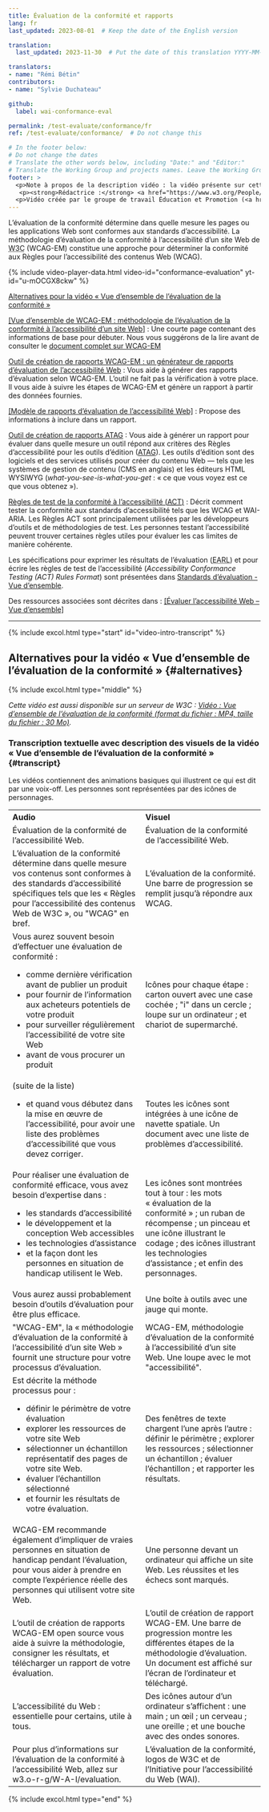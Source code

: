 ```yaml
---
title: Évaluation de la conformité et rapports
lang: fr
last_updated: 2023-08-01  # Keep the date of the English version

translation:
  last_updated: 2023-11-30  # Put the date of this translation YYYY-MM-DD (with month in the middle)

translators:
- name: "Rémi Bétin"
contributors:
- name: "Sylvie Duchateau"

github:
  label: wai-conformance-eval

permalink: /test-evaluate/conformance/fr
ref: /test-evaluate/conformance/  # Do not change this

# In the footer below:
# Do not change the dates
# Translate the other words below, including "Date:" and "Editor:"
# Translate the Working Group and projects names. Leave the Working Group and projects acronyms in English.
footer: >
  <p>Note à propos de la description vidéo : la vidéo présente sur cette page n’inclut pas l’audiodescription synchronisée car les images n’illustrent que l’audio et ne fournissent pas d’informations supplémentaires. Dans ce cas-ci, l’audiodescription serait plus distrayante qu’utile pour la plupart des utilisateurs, y compris pour les personnes qui ne peuvent pas voir les images. La description des informations contenues dans les images est reprise dans la transcription textuelle avec description des visuels (« transcription descriptive »).</p>
   <p><strong>Rédactrice :</strong> <a href="https://www.w3.org/People/Shawn/">Shawn Lawton Henry</a>.</p>
  <p>Vidéo créée par le groupe de travail Éducation et Promotion (<a href="https://www.w3.org/WAI/EO/">EOWG</a>) avec le soutien du projet <a href="https://www.w3.org/WAI/about/projects/wai-guide/">WAI-Guide</a> financé par la Commission européenne (CE) dans le cadre du programme Horizon 2020 (convention de subvention n°822245).</p>
---
```


L’évaluation de la conformité détermine dans quelle mesure les pages ou les applications Web sont conformes aux standards d’accessibilité. La méthodologie d’évaluation de la conformité à l’accessibilité d’un site Web de <acronym title="World Wide Web Consortium">W3C</acronym> (WCAG-EM) constitue une approche pour déterminer la conformité aux Règles pour l’accessibilité des contenus Web (WCAG).

<div class="video-card" id="video-intro">
  {% include video-player-data.html
      video-id="conformance-evaluation"
      yt-id="u-mOCGX8ckw"
  %}
  <p><a href="#alternatives">Alternatives pour la vidéo « Vue d’ensemble de l’évaluation de la conformité »</a></p>
</div>

[[Vue d’ensemble de WCAG-EM : méthodologie de l’évaluation de la conformité à l’accessibilité d’un site Web]](/test-evaluate/conformance/wcag-em/)
: Une courte page contenant des informations de base pour débuter. Nous vous suggérons de la lire avant de consulter le [document complet sur WCAG-EM](https://www.w3.org/TR/WCAG-EM/)

[Outil de création de rapports WCAG-EM : un générateur de rapports d’évaluation de l’accessibilité Web](https://www.w3.org/WAI/eval/report-tool/)
: Vous aide à générer des rapports d’évaluation selon WCAG-EM. L’outil ne fait pas la vérification à votre place. Il vous aide à suivre les étapes de WCAG-EM et génère un rapport à partir des données fournies.

[[Modèle de rapports d’évaluation de l’accessibilité Web]](/test-evaluate/report-template/)
: Propose des informations à inclure dans un rapport.

[Outil de création de rapports ATAG](https://www.w3.org/WAI/atag/report-tool/)
: Vous aide à générer un rapport pour évaluer dans quelle mesure un outil répond aux critères des Règles d’accessibilité pour les outils d’édition ([ATAG](https://www.w3.org/WAI/standards-guidelines/atag/)). Les outils d’édition sont des logiciels et des services utilisés pour créer du contenu Web &mdash;&nbsp;tels que les systèmes de gestion de contenu (CMS en anglais) et les éditeurs HTML WYSIWYG (<i lang="en">what-you-see-is-what-you-get</i> : « ce que vous voyez est ce que vous obtenez »).

[Règles de test de la conformité à l’accessibilité (<abbr lang="en" title="Accessibility Conformance Testing">ACT</abbr>)](/standards-guidelines/act/rules/about/)
:  Décrit comment tester la conformité aux standards d’accessibilité tels que les WCAG et WAI-ARIA. Les Règles ACT sont principalement utilisées par les développeurs d’outils et de méthodologies de test. Les personnes testant l’accessibilité peuvent trouver certaines règles utiles pour évaluer les cas limites de manière cohérente.

<!-- Communiquez clairement les résultats de l’évaluation, en précisant le périmètre de l’évaluation. -->

Les spécifications pour exprimer les résultats de l’évaluation (<abbr lang="en" title="Evaluation and Report Language">EARL</abbr>) et pour écrire les règles de test de l’accessibilité (<i lang="en">Accessibility Conformance Testing (ACT) Rules Format</i>) sont présentées dans [Standards d’évaluation - Vue d’ensemble](/standards-guidelines/evaluation/).

Des ressources associées sont décrites dans : [[Évaluer l’accessibilité Web – Vue d’ensemble]](/test-evaluate/)

<hr>

{% include excol.html type="start" id="video-intro-transcript" %}

##  Alternatives pour la vidéo « Vue d’ensemble de l’évaluation de la conformité » {#alternatives}

{% include excol.html type="middle" %}

_Cette vidéo est aussi disponible sur un serveur de W3C : [Vidéo : Vue d’ensemble de l’évaluation de la conformité (format du fichier : MP4, taille du fichier : 30 Mo)](https://media.w3.org/wai/evaluation-intros/conformance-evaluation.mp4)._

###  Transcription textuelle avec description des visuels de la vidéo « Vue d’ensemble de l’évaluation de la conformité » {#transcript}

Les vidéos contiennent des animations basiques qui illustrent ce qui est dit par une voix-off. Les personnes sont représentées par des icônes de personnages. 

<table aria-labelledby="transcript">
  <tbody><tr>
    <th align="left">Audio</th>
    <th align="left">Visuel</th>
  </tr>
  <tr>
    <td>Évaluation de la conformité de l’accessibilité Web.</td>
    <td>Évaluation de la conformité de l’accessibilité Web.</td>
  </tr>
  <tr>
    <td>L’évaluation de la conformité détermine dans quelle mesure vos contenus sont conformes à des standards d’accessibilité spécifiques tels que les « Règles pour l’accessibilité des contenus Web de W3C », ou "WCAG" en bref.</td>
    <td>L’évaluation de la conformité. Une barre de progression se remplit jusqu’à répondre aux WCAG.</td>
  </tr>
  <tr>
    <td>Vous aurez souvent besoin d’effectuer une évaluation de conformité :
      <ul>
        <li> comme dernière vérification avant de publier un produit</li>
        <li> pour fournir de l’information aux acheteurs potentiels de votre produit</li>
        <li> pour surveiller régulièrement l’accessibilité de votre site Web</li>
        <li> avant de vous procurer un produit</li>
      </ul></td>
    <td>Icônes pour chaque étape : carton ouvert avec une case cochée ; "i" dans un cercle ; loupe sur un ordinateur ; et chariot de supermarché.</td>
  </tr>
  <tr>
    <td>(suite de la liste)
      <ul>
        <li> et quand vous débutez dans la mise en œuvre de l’accessibilité, pour avoir une liste des problèmes d’accessibilité que vous devez corriger.</li>
      </ul></td>
    <td>Toutes les icônes sont intégrées à une icône de navette spatiale. Un document avec une liste de problèmes d’accessibilité.</td>
  </tr>
  <tr>
    <td>Pour réaliser une évaluation de conformité efficace, vous avez besoin d’expertise dans :
      <ul>
        <li> les standards d’accessibilité</li>
        <li> le développement et la conception Web accessibles</li>
        <li> les technologies d’assistance</li>
        <li> et la façon dont les personnes en situation de handicap utilisent le Web.</li>
      </ul></td>
    <td>Les icônes sont montrées tout à tour : les mots « évaluation de la conformité » ; un ruban de récompense ; un pinceau et une icône illustrant le codage ; des icônes illustrant les technologies d’assistance ; et enfin des personnages.</td>
  </tr>
  <tr>
    <td>Vous aurez aussi probablement besoin d’outils d’évaluation pour être plus efficace.</td>
    <td>Une boîte à outils avec une jauge qui monte.</td>
  </tr>
  <tr>
    <td>"WCAG-EM", la « méthodologie d’évaluation de la conformité à l’accessibilité d’un site Web » fournit une structure pour votre processus d’évaluation.</td>
    <td>WCAG-EM, méthodologie d’évaluation de la conformité à l’accessibilité d’un site Web. Une loupe avec le mot "accessibilité".</td>
  </tr>
  <tr>
    <td>Est décrite la méthode processus pour :
      <ul>
        <li> définir le périmètre de votre évaluation</li>
        <li> explorer les ressources de votre site Web</li>
        <li> sélectionner un échantillon représentatif des pages de votre site Web.</li>
        <li> évaluer l’échantillon sélectionné</li>
        <li> et fournir les résultats de votre évaluation.</li>
      </ul></td>
    <td>Des fenêtres de texte chargent l’une après l’autre : définir le périmètre ; explorer les ressources ; sélectionner un échantillon ; évaluer l’échantillon ; et rapporter les résultats.</td>
  </tr>
  <tr>
    <td>WCAG-EM recommande également d’impliquer de vraies personnes en situation de handicap pendant l’évaluation, pour vous aider à prendre en compte l’expérience réelle des personnes qui utilisent votre site Web.</td>
    <td>Une personne devant un ordinateur qui affiche un site Web. Les réussites et les échecs sont marqués.</td>
  </tr>
  <tr>
    <td>L’outil de création de rapports WCAG-EM open source vous aide à suivre la méthodologie, consigner les résultats, et télécharger un rapport de votre évaluation.</td>
    <td>L’outil de création de rapport WCAG-EM. Une barre de progression montre les différentes étapes de la méthodologie d’évaluation. Un document est affiché sur l’écran de l’ordinateur et téléchargé.
</td>
  </tr>
    <tr>
      <td>L’accessibilité du Web : essentielle pour certains, utile à tous.</td>
      <td>Des icônes autour d’un ordinateur s’affichent : une main ; un œil ; un cerveau ; une oreille ; et une bouche avec des ondes sonores.</td>
    </tr>
    <tr>
      <td>Pour plus d’informations sur l’évaluation de la conformité à l’accessibilité Web, allez sur w3.o-r-g/W-A-I/evaluation.</td>
      <td>L’évaluation de la conformité, logos de W3C et de l’Initiative pour l’accessibilité du Web (WAI).</td>
    </tr>
</tbody>
</table>

{% include excol.html type="end" %}
